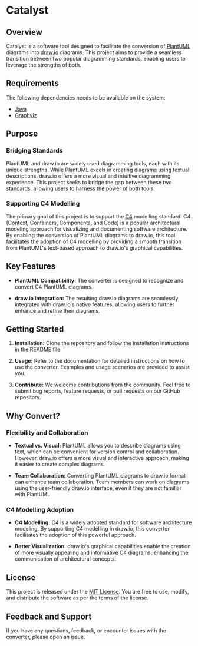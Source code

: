 # Catalyst

## Overview

Catalyst is a software tool designed to facilitate the conversion of [PlantUML](https://plantuml.com/) diagrams into [draw.io](https://draw.io) diagrams. This project aims to provide a seamless transition between two popular diagramming standards, enabling users to leverage the strengths of both.

## Requirements

The following dependencies needs to be available on the system:

- [Java](https://openjdk.org/)
- [Graphviz](https://graphviz.org/)

## Purpose

### Bridging Standards

PlantUML and draw.io are widely used diagramming tools, each with its unique strengths. While PlantUML excels in creating diagrams using textual descriptions, draw.io offers a more visual and intuitive diagramming experience. This project seeks to bridge the gap between these two standards, allowing users to harness the power of both tools.

### Supporting C4 Modelling

The primary goal of this project is to support the [C4](https://c4model.com) modelling standard. C4 (Context, Containers, Components, and Code) is a popular architectural modeling approach for visualizing and documenting software architecture. By enabling the conversion of PlantUML diagrams to draw.io, this tool facilitates the adoption of C4 modelling by providing a smooth transition from PlantUML's text-based approach to draw.io's graphical capabilities.

## Key Features

- **PlantUML Compatibility:** The converter is designed to recognize and convert C4 PlantUML diagrams.

- **draw.io Integration:** The resulting draw.io diagrams are seamlessly integrated with draw.io's native features, allowing users to further enhance and refine their diagrams.

## Getting Started

1. **Installation:** Clone the repository and follow the installation instructions in the README file.

2. **Usage:** Refer to the documentation for detailed instructions on how to use the converter. Examples and usage scenarios are provided to assist you.

3. **Contribute:** We welcome contributions from the community. Feel free to submit bug reports, feature requests, or pull requests on our GitHub repository.

## Why Convert?

### Flexibility and Collaboration

- **Textual vs. Visual:** PlantUML allows you to describe diagrams using text, which can be convenient for version control and collaboration. However, draw.io offers a more visual and interactive approach, making it easier to create complex diagrams.

- **Team Collaboration:** Converting PlantUML diagrams to draw.io format can enhance team collaboration. Team members can work on diagrams using the user-friendly draw.io interface, even if they are not familiar with PlantUML.

### C4 Modelling Adoption

- **C4 Modelling:** C4 is a widely adopted standard for software architecture modeling. By supporting C4 modelling in draw.io, this converter facilitates the adoption of this powerful approach.

- **Better Visualization:** draw.io's graphical capabilities enable the creation of more visually appealing and informative C4 diagrams, enhancing the communication of architectural concepts.

## License

This project is released under the [MIT License](LICENSE). You are free to use, modify, and distribute the software as per the terms of the license.

## Feedback and Support

If you have any questions, feedback, or encounter issues with the converter, please open an issue.
